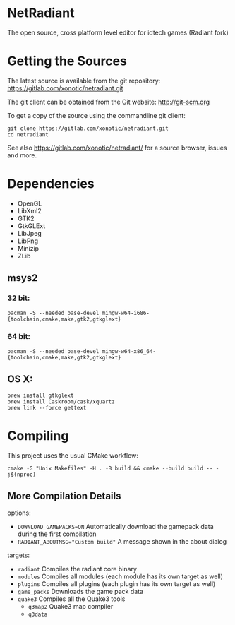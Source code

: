 NetRadiant
==========

The open source, cross platform level editor for idtech games (Radiant fork)

# Getting the Sources

The latest source is available from the git repository:
https://gitlab.com/xonotic/netradiant.git

The git client can be obtained from the Git website:
http://git-scm.org

To get a copy of the source using the commandline git client:
```
git clone https://gitlab.com/xonotic/netradiant.git
cd netradiant
```

See also https://gitlab.com/xonotic/netradiant/ for a source browser, issues and more.

# Dependencies

 * OpenGL
 * LibXml2
 * GTK2
 * GtkGLExt
 * LibJpeg
 * LibPng
 * Minizip
 * ZLib

## msys2

### 32 bit:

```
pacman -S --needed base-devel mingw-w64-i686-{toolchain,cmake,make,gtk2,gtkglext}
```

### 64 bit:

```
pacman -S --needed base-devel mingw-w64-x86_64-{toolchain,cmake,make,gtk2,gtkglext}
```

## OS X:

```
brew install gtkglext
brew install Caskroom/cask/xquartz
brew link --force gettext
```

# Compiling

This project uses the usual CMake workflow:

`cmake -G "Unix Makefiles" -H . -B build && cmake --build build -- -j$(nproc)`

## More Compilation Details

options:
 * `DOWNLOAD_GAMEPACKS=ON`
   Automatically download the gamepack data during the first compilation
 * `RADIANT_ABOUTMSG="Custom build"`
   A message shown in the about dialog

targets:
 * `radiant`    Compiles the radiant core binary
 * `modules`    Compiles all modules (each module has its own target as well)
 * `plugins`    Compiles all plugins (each plugin has its own target as well)
 * `game_packs` Downloads the game pack data
 * `quake3`     Compiles all the Quake3 tools
   - `q3map2`     Quake3 map compiler
   - `q3data`
